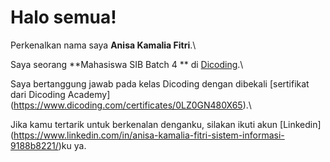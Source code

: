 # Halo semua! 

Perkenalkan nama saya **Anisa Kamalia Fitri**.\

Saya seorang **Mahasiswa SIB Batch 4 ** di [Dicoding](https://www.dicoding.com/).\

Saya bertanggung jawab pada kelas Dicoding dengan dibekali [sertifikat dari Dicoding Academy]
(https://www.dicoding.com/certificates/0LZ0GN480X65).\


Jika kamu tertarik untuk berkenalan denganku, silakan ikuti akun [Linkedin]
(https://www.linkedin.com/in/anisa-kamalia-fitri-sistem-informasi-9188b8221/)ku ya.
